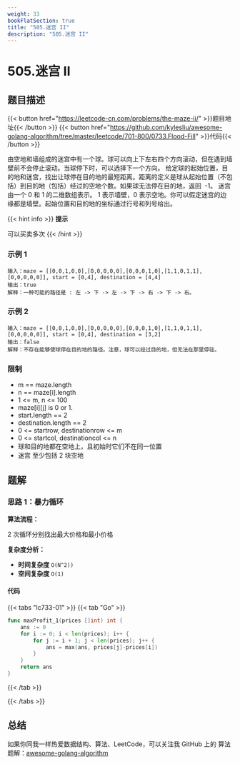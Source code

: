 ```yaml
---
weight: 33
bookFlatSection: true
title: "505.迷宫 II"
description: "505.迷宫 II"
---
```


# 505.迷宫 II

## 题目描述

{{< button href="https://leetcode-cn.com/problems/the-maze-ii/" >}}题目地址{{< /button >}}
{{< button href="https://github.com/kylesliu/awesome-golang-algorithm/tree/master/leetcode/701-800/0733.Flood-Fill" >}}代码{{< /button >}}

由空地和墙组成的迷宫中有一个球。球可以向上下左右四个方向滚动，但在遇到墙壁前不会停止滚动。当球停下时，可以选择下一个方向。
给定球的起始位置，目的地和迷宫，找出让球停在目的地的最短距离。距离的定义是球从起始位置（不包括）到目的地（包括）经过的空地个数。如果球无法停在目的地，返回  -1。
迷宫由一个 0 和 1 的二维数组表示。 1 表示墙壁，0 表示空地。你可以假定迷宫的边缘都是墙壁。起始位置和目的地的坐标通过行号和列号给出。

{{< hint info >}}
**提示**

可以买卖多次
{{< /hint >}}

### **示例 1**

```text
输入：maze = [[0,0,1,0,0],[0,0,0,0,0],[0,0,0,1,0],[1,1,0,1,1],[0,0,0,0,0]], start = [0,4], destination = [4,4]
输出：true
解释：一种可能的路径是 : 左 -> 下 -> 左 -> 下 -> 右 -> 下 -> 右。
```

### **示例 2**

```text
输入：maze = [[0,0,1,0,0],[0,0,0,0,0],[0,0,0,1,0],[1,1,0,1,1],[0,0,0,0,0]], start = [0,4], destination = [3,2]
输出：false
解释：不存在能够使球停在目的地的路径。注意，球可以经过目的地，但无法在那里停驻。
```

### **限制**

- m == maze.length
- n == maze[i].length
- 1 <= m, n <= 100
- maze[i][j] is 0 or 1.
- start.length == 2
- destination.length == 2
- 0 <= startrow, destinationrow <= m
- 0 <= startcol, destinationcol <= n
- 球和目的地都在空地上，且初始时它们不在同一位置
- 迷宫 至少包括 2 块空地

## 题解

### 思路 1：**暴力循环**

**算法流程：**

2 次循环分别找出最大价格和最小价格

**复杂度分析：**

- **时间复杂度** `O(N^2))`
- **空间复杂度** `O(1)`

#### 代码

{{< tabs "lc733-01" >}}
{{< tab "Go" >}}

```go
func maxProfit_1(prices []int) int {
	ans := 0
	for i := 0; i < len(prices); i++ {
		for j := i + 1; j < len(prices); j++ {
			ans = max(ans, prices[j]-prices[i])
		}
	}
	return ans
}
```

{{< /tab >}}

{{< /tabs >}}

## 总结

如果你同我一样热爱数据结构、算法、LeetCode，可以关注我 GitHub 上的 算法 题解：[awesome-golang-algorithm](https://github.com/kylesliu/awesome-golang-algorithm)
